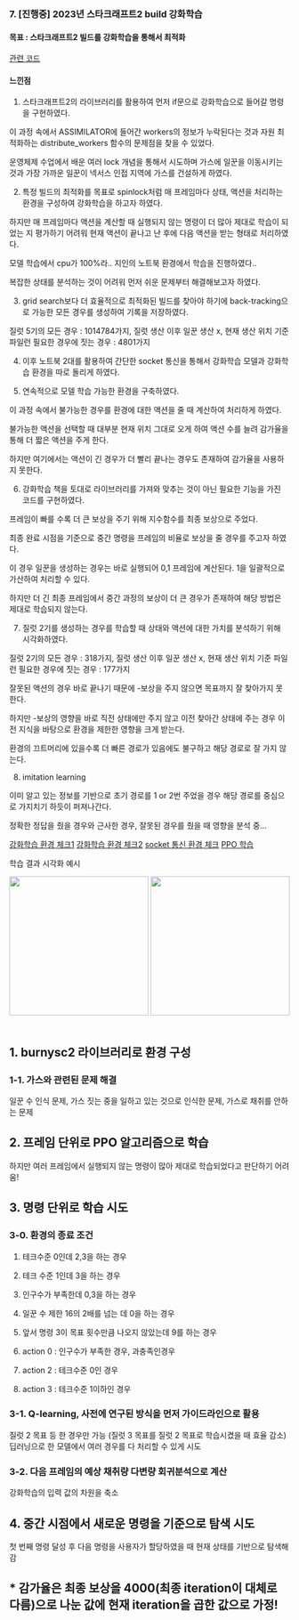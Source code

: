 
### 7. [진행중] 2023년 스타크래프트2 build 강화학습
#### 목표 : 스타크래프트2 빌드를 강화학습을 통해서 최적화
[관련 코드](https://github.com/sinyeong10/sc2ai)

#### 느낀점
1. 스타크래프트2의 라이브러리를 활용하여 먼저 if문으로 강화학습으로 들어갈 명령을 구현하였다.

이 과정 속에서 ASSIMILATOR에 들어간 workers의 정보가 누락된다는 것과 자원 최적화하는 distribute_workers 함수의 문제점을 찾을 수 있었다.

운영체제 수업에서 배운 여러 lock 개념을 통해서 시도하며 가스에 일꾼을 이동시키는 것과 가장 가까운 일꾼이 넥서스 인접 지역에 가스를 건설하게 하였다.

2. 특정 빌드의 최적화를 목표로 spinlock처럼 매 프레임마다 상태, 액션을 처리하는 환경을 구성하여 강화학습을 하고자 하였다.

하지만 매 프레임마다 액션을 계산할 때 실행되지 않는 명령이 더 많아 제대로 학습이 되었는 지 평가하기 어려워 현재 액션이 끝나고 난 후에 다음 액션을 받는 형태로 처리하였다.

모델 학습에서 cpu가 100%라.. 지인의 노트북 환경에서 학습을 진행하였다..

복잡한 상태를 분석하는 것이 어려워 먼저 쉬운 문제부터 해결해보고자 하였다.

3. grid search보다 더 효율적으로 최적화된 빌드를 찾아야 하기에 back-tracking으로 가능한 모든 경우를 생성하여 기록을 저장하였다.

질럿 5기의 모든 경우 : 1014784가지, 질럿 생산 이후 일꾼 생산 x, 현재 생산 위치 기준 파일런 필요한 경우에 짓는 경우 : 4801가지

4. 이후 노트북 2대를 활용하여 간단한 socket 통신을 통해서 강화학습 모델과 강화학습 환경을 따로 돌리게 하였다.

5. 연속적으로 모델 학습 가능한 환경을 구축하였다.

이 과정 속에서 불가능한 경우를 환경에 대한 액션을 줄 때 계산하여 처리하게 하였다.

불가능한 액션을 선택할 때 대부분 현재 위치 그대로 오게 하여 액션 수를 늘려 감가율을 통해 더 짧은 액션을 주게 한다.

하지만 여기에서는 액션이 긴 경우가 더 빨리 끝나는 경우도 존재하여 감가율을 사용하지 못한다.

6. 강화학습 책을 토대로 라이브러리를 가져와 맞추는 것이 아닌 필요한 기능을 가진 코드를 구현하였다.

프레임이 빠를 수록 더 큰 보상을 주기 위해 지수함수를 최종 보상으로 주었다.

최종 완료 시점을 기준으로 중간 명령을 프레임의 비율로 보상을 줄 경우를 주고자 하였다.

이 경우 일꾼을 생성하는 경우는 바로 실행되어 0,1 프레임에 계산된다. 1을 일괄적으로 가산하여 처리할 수 있다.

하지만 더 긴 최종 프레임에서 중간 과정의 보상이 더 큰 경우가 존재하여 해당 방법은 제대로 학습되지 않는다.

7. 질럿 2기를 생성하는 경우를 학습할 때 상태와 액션에 대한 가치를 분석하기 위해 시각화하였다.

질럿 2기의 모든 경우 : 318가지, 질럿 생산 이후 일꾼 생산 x, 현재 생산 위치 기준 파일런 필요한 경우에 짓는 경우 : 177가지

잘못된 액션의 경우 바로 끝나기 때문에 -보상을 주지 않으면 목표까지 잘 찾아가지 못한다.

하지만 -보상의 영향을 바로 직전 상태에만 주지 않고 이전 찾아간 상태에 주는 경우 이전 지식을 바탕으로 환경을 제한한 영향을 크게 받는다.

환경의 끄트머리에 있을수록 더 빠른 경로가 있음에도 불구하고 해당 경로로 잘 가지 않는다.

8. imitation learning

이미 알고 있는 정보를 기반으로 초기 경로를 1 or 2번 주었을 경우 해당 경로를 중심으로 가지치기 하듯이 퍼져나간다.

정확한 정답을 줬을 경우와 근사한 경우, 잘못된 경우를 줬을 때 영향을 분석 중...

[강화학습 환경 체크1](https://www.youtube.com/watch?v=tk_b-34Y7To)
[강화학습 환경 체크2](https://www.youtube.com/watch?v=OtZJ-FVxorc)
[socket 통신 환경 체크](https://youtu.be/zsYEaa6q-fQ)
[PPO 학습](https://youtu.be/jJ6S70AD5BM)

학습 결과 시각화 예시

<img src="https://github.com/user-attachments/assets/c4e87482-2654-4153-b210-73d4ed3d9d6b" height="250"/>
<img src="https://github.com/user-attachments/assets/69f179ff-dde0-43fb-9799-9281b67c1a8c" height="250"/>



<br>

<br>

## 1. burnysc2 라이브러리로 환경 구성
### 1-1. 가스와 관련된 문제 해결
일꾼 수 인식 문제, 가스 짓는 중을 일하고 있는 것으로 인식한 문제, 가스로 채취를 안하는 문제

## 2. 프레임 단위로 PPO 알고리즘으로 학습
하지만 여러 프레임에서 실행되지 않는 명령이 많아 제대로 학습되었다고 판단하기 어려움!

## 3. 명령 단위로 학습 시도
### 3-0. 환경의 종료 조건
1. 테크수준 0인데 2,3을 하는 경우
2. 테크 수준 1인데 3을 하는 경우
3. 인구수가 부족한데 0,3을 하는 경우
4. 일꾼 수 제한 16의 2배를 넘는 데 0을 하는 경우
5. 앞서 명령 3이 목표 횟수만큼 나오지 않았는데 9를 하는 경우

1. action 0 : 인구수가 부족한 경우, 과충족인경우
2. action 2 : 테크수준 0인 경우
3. action 3 : 테크수준 1이하인 경우

### 3-1. Q-learning, 사전에 연구된 방식을 먼저 가이드라인으로 활용
질럿 2 목표 등 한 경우만 가능 (질럿 3 목표를 질럿 2 목표로 학습시켰을 때 효율 감소)
딥러닝으로 한 모델에서 여러 경우를 다 처리할 수 있게 시도

### 3-2. 다음 프레임의 예상 채취량 다변량 회귀분석으로 계산
강화학습의 입력 값의 차원을 축소

## 4. 중간 시점에서 새로운 명령을 기준으로 탐색 시도
첫 번째 명령 달성 후 다음 명령을 사용자가 할당하였을 때 현재 상태를 기반으로 탐색해 감

## * 감가율은 최종 보상을 4000(최종 iteration이 대체로 다름)으로 나눈 값에 현재 iteration을 곱한 값으로 가정!

